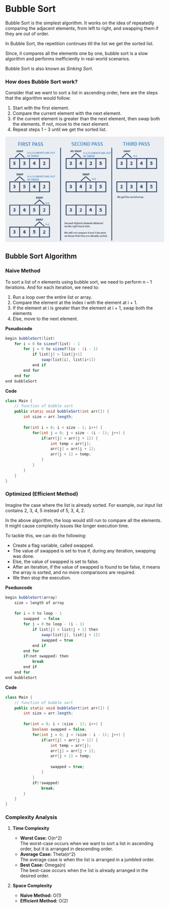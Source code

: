 # Bubble Sort
Bubble Sort is the simplest algorithm. It works on the idea of repeatedly comparing the adjacent elements, from left to right, and swapping them if they are out of order.

In Bubble Sort, the repetition continues till the list we get the sorted list.

Since, it compares all the elements one by one, bubble sort is a slow algorithm and performs inefficiently in real-world scenarios.

Bubble Sort is also known as *Sinking Sort*.

### How does Bubble Sort work?
Consider that we want to sort a list in ascending order, here are the steps that the algorithm would follow:

1. Start with the first element.
2. Compare the current element with the next element.
3. If the current element is greater than the next element, then swap both the elements. If not, move to the next element.
4. Repeat steps 1 – 3 until we get the sorted list. 

![SortingExample](../../../../Images/sorting1.png)

## Bubble Sort Algorithm

### Naive Method
To sort a list of n elements using bubble sort, we need to perform n – 1 iterations. And for each iteration, we need to:

1. Run a loop over the entire list or array.
2. Compare the element at the index i with the element at i + 1.
3. If the element at i is greater than the element at i + 1, swap both the elements
4. Else, move to the next element.

**Pseudocode** <br/>
```java
begin bubbleSort(list)
    for i = 0 to sizeof(list) - 1
        for j = 0 to sizeof(lis - (i - 1)
            if list[j] > list[j+1]
                swap(list[i], list[i+1])
            end if
        end for
    end for
end bubbleSort
```

**Code** <br/>
```java
class Main {
    // function of bubble sort
    public static void bubbleSort(int arr[]) {
        int size = arr.length;

        for(int i = 0; i < size - 1; i++) {
            for(int j = 0; j < size - (i - 1); j++) {
                if(arr[j] > arr[j + 1]) {
                    int temp = arr[j];
                    arr[j] = arr[j + 1];
                    arr[j + 1] = temp;
                }
            }
        }
    }
}
```

### Optimized (Efficient Method)
Imagine the case where the list is already sorted. For example, our input list contains 2, 3, 4, 5 instead of 5, 3, 4, 2.

In the above algorithm, the loop would still run to compare all the elements. It might cause complexity issues like longer execution time.

To tackle this, we can do the following:
- Create a flag variable, called swapped.
- The value of swapped is set to true if, during any iteration, swapping was done.
- Else, the value of swapped is set to false.
- After an iteration, if the value of swapped is found to be false, it means the array is sorted, and no more comparisons are required.
- We then stop the execution.

**Pseduocode** <br/>
```java
begin bubbleSort(array) 
    size = length of array

    for i = 0 to loop - 1
        swapped  = false
        for j = 0 to loop - (i - 1)
            if list[j] > list[j + 1] then
                swap(list[j], list[j + 1])
                swapped = true
            end if
        end for
        if(not swapped) then
            break
        end if
    end for
end bubbleSort
```

**Code** <br/>
```java
class Main {
    // function of bubble sort
    public static void bubbleSort(int arr[]) {
        int size = arr.length;

        for(int = 0; i < (size - 1); i++) {
            boolean swapped = false;
            for(int j = 0; j < (size - i - 1); j++) {
                if(arr[j] > arr[j + 1]) {
                    int temp = arr[j];
                    arr[j] = arr[j + 1];
                    arr[j + 1] = temp;

                    swapped = true;
                }
            }
            if(!swapped)
                break;
        }
    }
}
```

### Complexity Analysis
1. **Time Complexity**
    - **Worst Case:** O(n^2) <br/>
        The worst-case occurs when we want to sort a list in ascending order, but it is arranged in descending order.
    - **Average Case:** Theta(n^2) <br/>
        The average case is when the list is arranged in a jumbled order.
    - **Best Case:** Omega(n) <br/>
        The best-case occurs when the list is already arranged in the desired order.

2. **Space Complexity**
    - **Naive Method:** O(1)
    - **Efficient Method:** O(2)